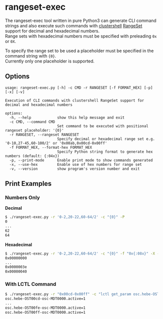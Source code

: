 # rangeset-exec

The rangeset-exec tool written in pure Python3 can generate CLI command strings and also execute such commands with [clustershell](https://clustershell.readthedocs.io/en/latest/) [RangeSet](https://clustershell.readthedocs.io/en/latest/api/RangeSet.html) support for decimal and hexadecimal numbers.  
Range sets with hexadecimal numbers must be specified with preleading `0x` or `0X`.

To specify the range set to be used a placeholder must be specified in the command string with `{0}`.  
Currently only one placeholder is supported.

## Options

```
usage: rangeset-exec.py [-h] -c CMD -r RANGESET [-f FORMAT_HEX] [-p] [-x] [-v]

Execution of CLI commands with clustershell RangeSet support for decimal and hexadecimal numbers

options:
  -h, --help            show this help message and exit
  -c CMD, --command CMD
                        Set command to be executed with positional rangeset placeholder: '{0}'
  -r RANGESET, --rangeset RANGESET
                        Specify decimal or hexadecimal range set e.g. '0-10,27-45,60-100/2' or '0x00ab,0x00cd-0x00ff'
  -f FORMAT_HEX, --format-hex FORMAT_HEX
                        Specify Python string format to generate hex numbers (default: {:04x})
  -p, --print-mode      Enable print mode to show commands generated
  -x, --use-hex         Enable use of hex numbers for range set
  -v, --version         show program's version number and exit
```

## Print Examples

### Numbers Only

**Decimal**

```bash
$ ./rangeset-exec.py -r '0-2,20-22,60-64/2' -c "{0}" -P
0
...
62
64
```

**Hexadecimal**

```bash
$ ./rangeset-exec.py -r '0-2,20-22,60-64/2' -c "{0}" -f "0x{:08x}" -X -P 
0x00000000
...
0x0000003e
0x00000040
```

### With LCTL Command

```bash
$ ./rangeset-exec.py -r "0x00cd-0x00ff" -c "lctl get_param osc.hebe-OST{0}-osc-MDT0000.active" -X
osc.hebe-OST00cd-osc-MDT0000.active=1
...
osc.hebe-OST00fe-osc-MDT0000.active=1
osc.hebe-OST00ff-osc-MDT0000.active=1
```
